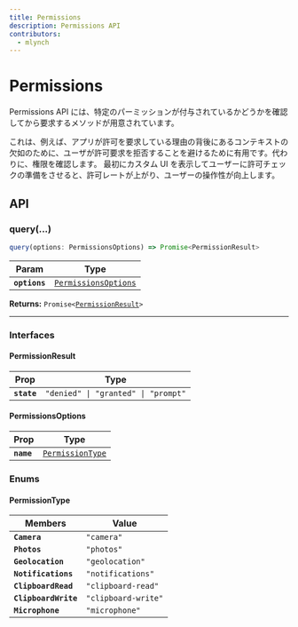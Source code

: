 ```yaml
---
title: Permissions
description: Permissions API
contributors:
  - mlynch
---
```


<plugin-platforms platforms="pwa,ios,android"></plugin-platforms>

# Permissions

Permissions API には、特定のパーミッションが付与されているかどうかを確認してから要求するメソッドが用意されています。

これは、例えば、アプリが許可を要求している理由の背後にあるコンテキストの欠如のために、ユーザが許可要求を拒否することを避けるために有用です。代わりに、権限を確認します。
最初にカスタム UI を表示してユーザーに許可チェックの準備をさせると、許可レートが上がり、ユーザーの操作性が向上します。

## API

<docgen-api>
<!--Update the source file JSDoc comments and rerun docgen to update the docs below-->

### query(...)

```typescript
query(options: PermissionsOptions) => Promise<PermissionResult>
```

| Param         | Type                                                              |
| ------------- | ----------------------------------------------------------------- |
| **`options`** | <code><a href="#permissionsoptions">PermissionsOptions</a></code> |

**Returns:** <code>Promise&lt;<a href="#permissionresult">PermissionResult</a>&gt;</code>

---

### Interfaces

#### PermissionResult

| Prop        | Type                                           |
| ----------- | ---------------------------------------------- |
| **`state`** | <code>"denied" \| "granted" \| "prompt"</code> |

#### PermissionsOptions

| Prop       | Type                                                      |
| ---------- | --------------------------------------------------------- |
| **`name`** | <code><a href="#permissiontype">PermissionType</a></code> |

### Enums

#### PermissionType

| Members              | Value                          |
| -------------------- | ------------------------------ |
| **`Camera`**         | <code>"camera"</code>          |
| **`Photos`**         | <code>"photos"</code>          |
| **`Geolocation`**    | <code>"geolocation"</code>     |
| **`Notifications`**  | <code>"notifications"</code>   |
| **`ClipboardRead`**  | <code>"clipboard-read"</code>  |
| **`ClipboardWrite`** | <code>"clipboard-write"</code> |
| **`Microphone`**     | <code>"microphone"</code>      |

</docgen-api>
